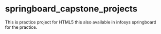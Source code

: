 # springboard_capstone_projects
This is practice project for HTML5 this also available in infosys springboard for the practice.
